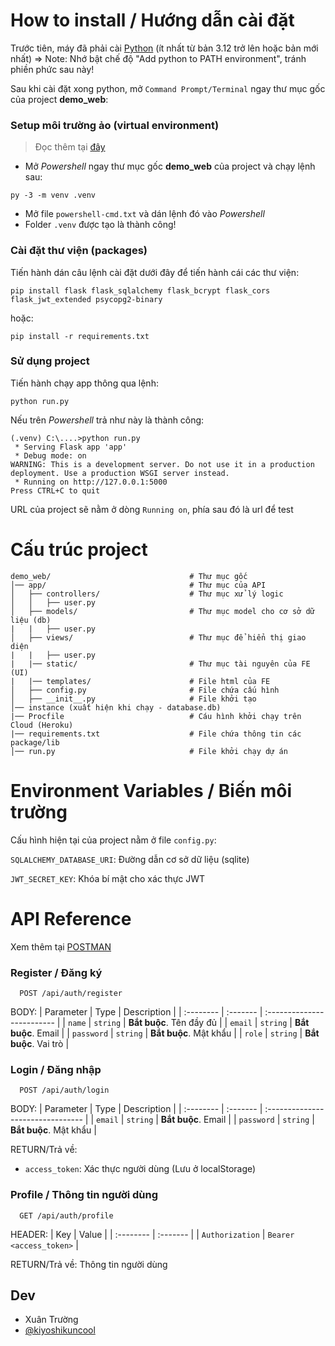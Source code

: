 
# How to install / Hướng dẫn cài đặt

Trước tiên, máy đã phải cài [Python](https://www.python.org/downloads/) (ít nhất từ bản 3.12 trở lên hoặc bản mới nhất)
=> Note: Nhớ bật chế độ "Add python to PATH environment", tránh phiền phức sau này!

Sau khi cài đặt xong python, mở `Command Prompt/Terminal` ngay thư mục gốc của project **demo_web**:
### Setup môi trường ảo (virtual environment)
> Đọc thêm tại [đây](https://flask.palletsprojects.com/en/stable/installation/#virtual-environments)

* Mở *Powershell* ngay thư mục gốc **demo_web** của project và chạy lệnh sau:
```
py -3 -m venv .venv
```

* Mở file `powershell-cmd.txt` và dán lệnh đó vào *Powershell*
* Folder `.venv` được tạo là thành công!

### Cài đặt thư viện (packages)

Tiến hành dán câu lệnh cài đặt dưới đây để tiến hành cái các thư viện:
```
pip install flask flask_sqlalchemy flask_bcrypt flask_cors flask_jwt_extended psycopg2-binary
```
hoặc:
```
pip install -r requirements.txt
```

### Sử dụng project
Tiến hành chạy app thông qua lệnh:
```
python run.py
```
Nếu trên *Powershell* trả như này là thành công:
```
(.venv) C:\....>python run.py
 * Serving Flask app 'app'
 * Debug mode: on
WARNING: This is a development server. Do not use it in a production deployment. Use a production WSGI server instead.
 * Running on http://127.0.0.1:5000
Press CTRL+C to quit
 ```
URL của project sẽ nằm ở dòng `Running on`, phía sau đó là url để test

# Cấu trúc project
```
demo_web/                               # Thư mục gốc
│── app/                                # Thư mục của API
│   ├── controllers/                    # Thư mục xử lý logic
│   │   ├── user.py
│   ├── models/                         # Thư mục model cho cơ sở dữ liệu (db)
|   |   ├── user.py
│   ├── views/                          # Thư mục để hiển thị giao diện
|   |   ├── user.py
|   |── static/                         # Thư mục tài nguyên của FE (UI)
|   |── templates/                      # File html của FE
│   ├── config.py                       # File chứa cấu hình
│   ├── __init__.py                     # File khởi tạo
│── instance (xuất hiện khi chạy - database.db)
|── Procfile                            # Cáu hình khởi chạy trên Cloud (Heroku)
|── requirements.txt                    # File chứa thông tin các package/lib
│── run.py                              # File khởi chạy dự án
```
# Environment Variables / Biến môi trường

Cấu hình hiện tại của project nằm ở file `config.py`:

`SQLALCHEMY_DATABASE_URI`: Đường dẫn cơ sở dữ liệu (sqlite)

`JWT_SECRET_KEY`: Khóa bí mật cho xác thực JWT


# API Reference
Xem thêm tại [POSTMAN](https://www.postman.com/chriswalkerkun/workspace/chriswalkerkun/collection/42576408-b7960f71-3b59-4b77-9d95-531aacdacd16?action=share&creator=42576408)

### Register / Đăng ký

```http
  POST /api/auth/register
```

BODY:
| Parameter | Type     | Description                |
| :-------- | :------- | :------------------------- |
| `name` | `string` | **Bắt buộc**. Tên đầy đủ |
| `email` | `string` | **Bắt buộc**. Email |
| `password` | `string` | **Bắt buộc**. Mật khẩu |
| `role` | `string` | **Bắt buộc**. Vai trò |

### Login / Đăng nhập

```http
  POST /api/auth/login
```

BODY:
| Parameter | Type     | Description                       |
| :-------- | :------- | :-------------------------------- |
| `email` | `string` | **Bắt buộc**. Email |
| `password` | `string` | **Bắt buộc**. Mật khẩu |

RETURN/Trả về:
* `access_token`: Xác thực người dùng (Lưu ở localStorage)

### Profile / Thông tin người dùng

```http
  GET /api/auth/profile
```

HEADER:
| Key | Value     |
| :-------- | :------- |
| `Authorization` | `Bearer <access_token>` |

RETURN/Trả về: Thông tin người dùng


## Dev

- Xuân Trường
- [@kiyoshikuncool](https://www.github.com/kiyoshikuncool)